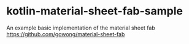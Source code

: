 # kotlin-material-sheet-fab-sample
An example basic implementation of the material sheet fab https://github.com/gowong/material-sheet-fab
